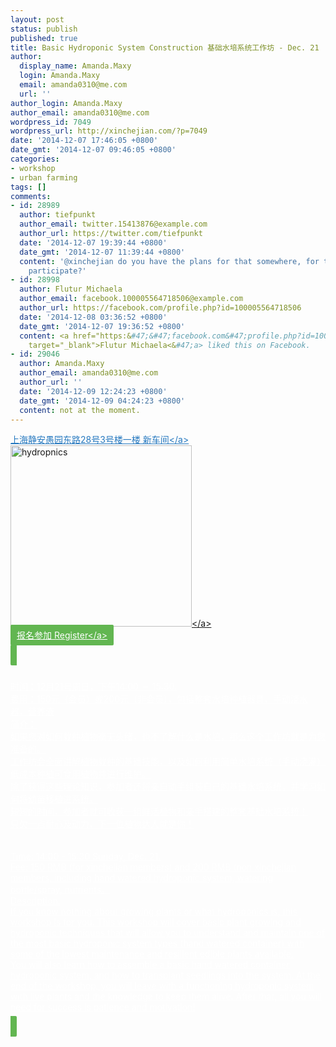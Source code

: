 ```yaml
---
layout: post
status: publish
published: true
title: Basic Hydroponic System Construction 基础水培系统工作坊 - Dec. 21
author:
  display_name: Amanda.Maxy
  login: Amanda.Maxy
  email: amanda0310@me.com
  url: ''
author_login: Amanda.Maxy
author_email: amanda0310@me.com
wordpress_id: 7049
wordpress_url: http://xinchejian.com/?p=7049
date: '2014-12-07 17:46:05 +0800'
date_gmt: '2014-12-07 09:46:05 +0800'
categories:
- workshop
- urban farming
tags: []
comments:
- id: 28989
  author: tiefpunkt
  author_email: twitter.15413876@example.com
  author_url: https://twitter.com/tiefpunkt
  date: '2014-12-07 19:39:44 +0800'
  date_gmt: '2014-12-07 11:39:44 +0800'
  content: '@xinchejian do you have the plans for that somewhere, for those who can''t
    participate?'
- id: 28998
  author: Flutur Michaela
  author_email: facebook.100005564718506@example.com
  author_url: https://facebook.com/profile.php?id=100005564718506
  date: '2014-12-08 03:36:52 +0800'
  date_gmt: '2014-12-07 19:36:52 +0800'
  content: <a href="https:&#47;&#47;facebook.com&#47;profile.php?id=100005564718506"
    target="_blank">Flutur Michaela<&#47;a> liked this on Facebook.
- id: 29046
  author: Amanda.Maxy
  author_email: amanda0310@me.com
  author_url: ''
  date: '2014-12-09 12:24:23 +0800'
  date_gmt: '2014-12-09 04:24:23 +0800'
  content: not at the moment.
---
```

<p><a style="color: #2578bf;" href="http:&#47;&#47;xinchejian.huodongxing.com&#47;event&#47;map&#47;5244063275800" target="_blank">上海静安愚园东路28号3号楼一楼 新车间<&#47;a><br />
<a href="http:&#47;&#47;xinchejian.com&#47;wp-content&#47;uploads&#47;2014&#47;10&#47;hydropnics.jpeg"><img src="http:&#47;&#47;xinchejian.com&#47;wp-content&#47;uploads&#47;2014&#47;10&#47;hydropnics-290x290.jpeg" alt="hydropnics" width="290" height="290" class="aligncenter size-thumbnail wp-image-6971" &#47;><&#47;a><br />
<a style="background-color:#62b651;color:white;border-radius:2px;cursor:pointer;font-size:14px;padding:8px 10px;" href="http:&#47;&#47;www.huodongxing.com&#47;event&#47;5259449324500" target="_blank" title="立即报名">报名参加 Register<&#47;a></p>
<p><!--:zh--><br />
时间：12月21号周日，下午14:00 － 15:30.<br />
费用：150元（会员）或200元（非会员），包括整套水培种植器具，手动浇水器，营养液<br />
简介：<br />
如果您对如何栽种植物毫无头绪，也不了解什么是水培，那么这个工作坊就是为您准备的。<br />
工作坊会全面讲解植物栽种的基础技能，以及如何利用简单水培系统（手动浇灌）低成本种植可食用植物并进行维护。<br />
除了获得这些理论知识，参加者还将亲自动手组装自己的基础水培系统，并学习如何将幼苗移植进系统。<br />
短短的时间，参加者就可收获一组鲜活植物和亲手搭建的整套基础水培系统！<br />
只欠一点耐心及动力，下一位植物达人就是你！<br />
<!--:--><br />
<!--:en--><br />
Time: 14:00 - 15:30 Sunday, Dec. 21.<br />
Fee: 150 RMB (for xinchejian members) and 200 RMB (non xinchejian members, including hand watered hydroponic system, watering bottle&#47;spray, nutrients。<br />
Description:<br />
If you know nothing about growing plants or what hydroponics is, this workshop is for you. This workshop will cover basic plant growing and hydroponic techniques that will allow you to understand and maintain one of the most basic hydroponic system types (hand watered container) with some of the lowest maintenance and resilient edible plants available.<br />
You will also learn how to assemble a basic hand watered container hydroponic system, and how to transplant seedlings into the system. At the end of the workshop, you will leave with a functioning hydroponic system with live plants and the knowledge to keep them alive. After that, all you will need for success is patience and motivation!<br />
<!--:--></p>

